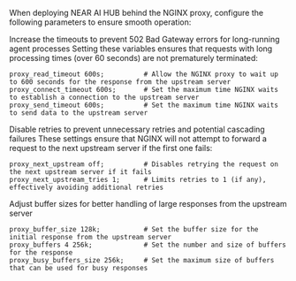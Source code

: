 When deploying NEAR AI HUB behind the NGINX proxy, configure the following parameters to ensure smooth operation:

Increase the timeouts to prevent 502 Bad Gateway errors for long-running agent processes
Setting these variables ensures that requests with long processing times (over 60 seconds) are not prematurely terminated:

```
proxy_read_timeout 600s;          # Allow the NGINX proxy to wait up to 600 seconds for the response from the upstream server
proxy_connect_timeout 600s;       # Set the maximum time NGINX waits to establish a connection to the upstream server
proxy_send_timeout 600s;          # Set the maximum time NGINX waits to send data to the upstream server
```

Disable retries to prevent unnecessary retries and potential cascading failures
These settings ensure that NGINX will not attempt to forward a request to the next upstream server if the first one fails:

```
proxy_next_upstream off;          # Disables retrying the request on the next upstream server if it fails
proxy_next_upstream_tries 1;      # Limits retries to 1 (if any), effectively avoiding additional retries
```

Adjust buffer sizes for better handling of large responses from the upstream server
```
proxy_buffer_size 128k;           # Set the buffer size for the initial response from the upstream server
proxy_buffers 4 256k;             # Set the number and size of buffers for the response
proxy_busy_buffers_size 256k;     # Set the maximum size of buffers that can be used for busy responses
```
